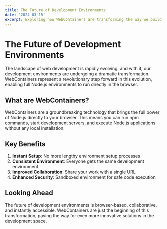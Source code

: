 ```yaml
---
title: The Future of Development Environments
date: '2024-03-15'
excerpt: Exploring how WebContainers are transforming the way we build and collaborate on web applications.
---
```


# The Future of Development Environments

The landscape of web development is rapidly evolving, and with it, our development environments are undergoing a dramatic transformation. WebContainers represent a revolutionary step forward in this evolution, enabling full Node.js environments to run directly in the browser.

## What are WebContainers?

WebContainers are a groundbreaking technology that brings the full power of Node.js directly to your browser. This means you can run npm commands, start development servers, and execute Node.js applications without any local installation.

## Key Benefits

1. **Instant Setup**: No more lengthy environment setup processes
2. **Consistent Environment**: Everyone gets the same development environment
3. **Improved Collaboration**: Share your work with a single URL
4. **Enhanced Security**: Sandboxed environment for safe code execution

## Looking Ahead

The future of development environments is browser-based, collaborative, and instantly accessible. WebContainers are just the beginning of this transformation, paving the way for even more innovative solutions in the development space.